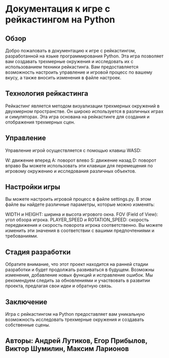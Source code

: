 <h1>Документация к игре с рейкастингом на Python</h1>
<h2>Обзор</h2>
Добро пожаловать в документацию к игре с рейкастингом, разработанной на языке программирования Python. 
Эта игра позволяет вам создавать трехмерные окружения и исследовать их с использованием техники рейкастинга. 
Вам предоставляется возможность настроить управление и игровой процесс по вашему вкусу, а также вносить изменения 
в файле настроек.

<h2>Технология рейкастинга</h2>
Рейкастинг является методом визуализации трехмерных окружений в двухмерном пространстве. Он широко используется в
различных играх и симуляторах. Эта игра основана на рейкастинге для создания и отображения трехмерных сцен.

<h2>Управление</h2>
Управление игрой осуществляется с помощью клавиш WASD:

W: движение вперед
A: поворот влево
S: движение назад
D: поворот вправо
Вы можете использовать эти клавиши для перемещения по игровому окружению и исследования различных объектов.

<h2>Настройки игры</h2>
Вы можете настроить игровой процесс в файле settings.py. В этом файле вы найдете различные параметры, 
которые можно изменять:

WIDTH и HEIGHT: ширина и высота игрового окна.
FOV (Field of View): угол обзора игрока.
PLAYER_SPEED и ROTATION_SPEED: скорость передвижения и скорость поворота игрока соответственно.
Вы можете изменить эти значения в соответствии с вашими предпочтениями и требованиями.

<h2>Стадия разработки</h2>
Обратите внимание, что этот проект находится на ранней стадии разработки и будет продолжать развиваться в будущем. 
Возможны изменения, добавление новых функций и исправление ошибок. Мы рекомендуем следить за обновлениями и участвовать
в развитии проекта, предлагая свои идеи и обратную связь.

<h2>Заключение</h2>
Игра с рейкастингом на Python предоставляет вам уникальную возможность исследовать трехмерные окружения и создавать
собственные сцены.

<h2>Авторы: Андрей Лутиков, Егор Прибылов, Виктор Шумилин, Максим Ларионов</h2>

